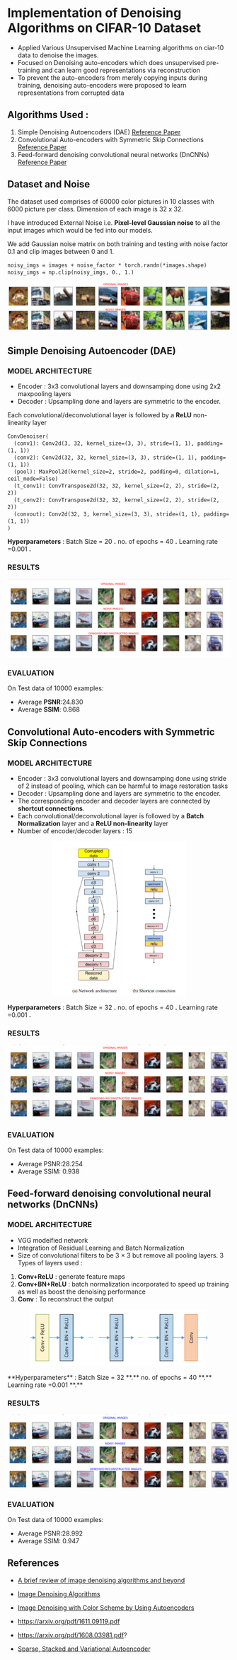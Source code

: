 # Implementation of Denoising Algorithms on CIFAR-10 Dataset

- Applied Various Unsupervised Machine Learning algorithms on ciar-10 data to denoise the images. 
- Focused on Denoising auto-encoders which does unsupervised pre-training and can learn good representations via reconstruction
-  To prevent the auto-encoders from merely copying inputs during training, denoising auto-encoders were proposed to learn representations from corrupted data

## Algorithms Used :  
1.  Simple Denoising Autoencoders (DAE) [Reference Paper](https://www.researchgate.net/publication/330382260_Image_Denoising_with_Color_Scheme_by_Using_Autoencoders)
2. Convolutional Auto-encoders with Symmetric Skip Connections [Reference Paper](https://arxiv.org/pdf/1611.09119.pdf)
3. Feed-forward denoising convolutional neural networks (DnCNNs) [Reference Paper](https://arxiv.org/pdf/1608.03981.pdf?)

## Dataset and Noise
The dataset used  comprises of 60000 color pictures in 10 classes with 6000 picture per class.
Dimension of each image is 32 x 32.

I have introduced External Noise i.e. **Pixel-level Gaussian noise** to all the input images which would be fed into our models.

We add Gaussian noise matrix on both training and testing with noise factor 0.1 and clip images between 0 and 1.
```
noisy_imgs = images + noise_factor * torch.randn(*images.shape)
noisy_imgs = np.clip(noisy_imgs, 0., 1.)
```
![im1.png](/images/im1.PNG) 
## Simple Denoising Autoencoder (DAE)

### **MODEL ARCHITECTURE**
 - Encoder :  3x3 convolutional layers and downsamping done using 2x2 maxpooling layers
 - Decoder : Upsampling done and layers are symmetric to the encoder. 
 
Each convolutional/deconvolutional layer is followed by a **ReLU** non-linearity layer
 
```
ConvDenoiser(
  (conv1): Conv2d(3, 32, kernel_size=(3, 3), stride=(1, 1), padding=(1, 1))
  (conv2): Conv2d(32, 32, kernel_size=(3, 3), stride=(1, 1), padding=(1, 1))
  (pool): MaxPool2d(kernel_size=2, stride=2, padding=0, dilation=1, ceil_mode=False)
  (t_conv1): ConvTranspose2d(32, 32, kernel_size=(2, 2), stride=(2, 2))
  (t_conv2): ConvTranspose2d(32, 32, kernel_size=(2, 2), stride=(2, 2))
  (convout): Conv2d(32, 3, kernel_size=(3, 3), stride=(1, 1), padding=(1, 1))
)
```
**Hyperparameters** : 
Batch Size = 20 **.**
no. of epochs = 40 **.**
Learning rate =0.001 **.**

### **RESULTS**
![simres.png](/images/simres.PNG)

### **EVALUATION**
On Test data of 10000 examples:
- Average **PSNR**:24.830 
- Average **SSIM**: 0.868

## Convolutional Auto-encoders with Symmetric Skip Connections

### **MODEL ARCHITECTURE**
- Encoder :  3x3 convolutional layers and downsamping done using stride of 2 instead of pooling, which can be harmful to image restoration tasks
- Decoder : Upsampling done and layers are symmetric to the encoder. 
- The corresponding encoder and decoder layers are connected by **shortcut connections**.
- Each convolutional/deconvolutional layer is followed by a **Batch Normalization** layer and a
**ReLU non-linearity** layer
- Number of encoder/decoder layers : 15
<p align="center"><img src="/images/rednet30_arc.PNG" width="300" /></p>
 

**Hyperparameters** : 
Batch Size = 32 **.**
no. of epochs = 40 **.**
Learning rate =0.001 **.**

### **RESULTS**
![simres.png](/images/redres.PNG)

### **EVALUATION**
On Test data of 10000 examples:
- Average PSNR:28.254 
- Average SSIM: 0.938

## Feed-forward denoising convolutional neural networks (DnCNNs)
### **MODEL ARCHITECTURE**
- VGG modeified network
- Integration of Residual Learning and Batch Normalization
- Size of convolutional filters to be 3 × 3 but remove all pooling layers.
3 Types of layers used : 
1. **Conv+ReLU** : generate feature maps
2. **Conv+BN+ReLU** : batch normalization incorporated to speed up training as well as boost the denoising performance
3.  **Conv** : To reconstruct the output
<p align="center"><img src="/images/dnnarc.PNG" width="400" /></p>
**Hyperparameters** : 
Batch Size = 32 **.**
no. of epochs = 40 **.**
Learning rate =0.001 **.**

### **RESULTS**
![simres.png](/images/dncnres.PNG)

### **EVALUATION**
On Test data of 10000 examples:
- Average PSNR:28.992 
- Average SSIM: 0.947

## References
- [A brief review of image denoising algorithms and beyond](https://people.ee.ethz.ch/~timofter/publications/Gu-Chapter-2019.pdf)

- [Image Denoising Algorithms ](https://sci-hub.tw/10.1109/CSNT.2013.43)

- [Image Denoising with Color Scheme by Using Autoencoders](https://www.researchgate.net/publication/330382260_Image_Denoising_with_Color_Scheme_by_Using_Autoencoders)

- https://arxiv.org/pdf/1611.09119.pdf
- https://arxiv.org/pdf/1608.03981.pdf?

- [Sparse, Stacked and Variational Autoencoder](https://medium.com/@venkatakrishna.jonnalagadda/sparse-stacked-and-variational-autoencoder-efe5bfe73b64)





